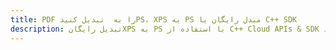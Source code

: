 ---title: PDF را به  تبدیل کنیدPS، XPS به PS مبدل رایگان یا C++ SDKdescription: تبدیل رایگانXPS به PS با استفاده از C++ Cloud APIs & SDK همچنین اسناد PDF را در Cloud ایجاد، ویرایش و رندر کنید.---